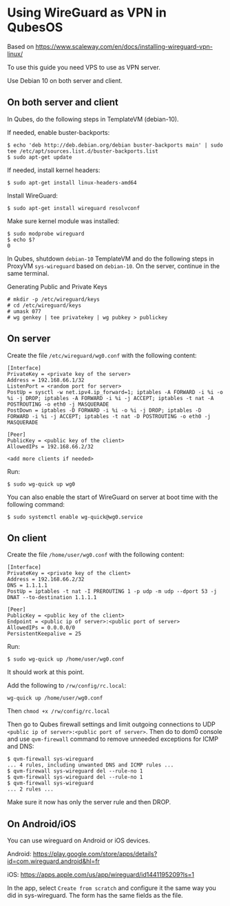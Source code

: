 # Using WireGuard as VPN in QubesOS

Based on https://www.scaleway.com/en/docs/installing-wireguard-vpn-linux/

To use this guide you need VPS to use as VPN server.

Use Debian 10 on both server and client.

## On both server and client

In Qubes, do the following steps in TemplateVM (debian-10).

If needed, enable buster-backports:

```
$ echo 'deb http://deb.debian.org/debian buster-backports main' | sudo tee /etc/apt/sources.list.d/buster-backports.list
$ sudo apt-get update
```

If needed, install kernel headers:

```
$ sudo apt-get install linux-headers-amd64
```

Install WireGuard:

```
$ sudo apt-get install wireguard resolvconf
```

Make sure kernel module was installed:

```
$ sudo modprobe wireguard
$ echo $?
0
```

In Qubes, shutdown `debian-10` TemplateVM and do the following steps
in ProxyVM `sys-wireguard` based on `debian-10`. On the server, continue
in the same terminal.

Generating Public and Private Keys

```
# mkdir -p /etc/wireguard/keys
# cd /etc/wireguard/keys
# umask 077
# wg genkey | tee privatekey | wg pubkey > publickey
```

## On server

Create the file `/etc/wireguard/wg0.conf` with the following content:

```
[Interface]
PrivateKey = <private key of the server>
Address = 192.168.66.1/32
ListenPort = <random port for server>
PostUp = sysctl -w net.ipv4.ip_forward=1; iptables -A FORWARD -i %i -o %i -j DROP; iptables -A FORWARD -i %i -j ACCEPT; iptables -t nat -A POSTROUTING -o eth0 -j MASQUERADE
PostDown = iptables -D FORWARD -i %i -o %i -j DROP; iptables -D FORWARD -i %i -j ACCEPT; iptables -t nat -D POSTROUTING -o eth0 -j MASQUERADE

[Peer]
PublicKey = <public key of the client>
AllowedIPs = 192.168.66.2/32

<add more clients if needed>
```

Run:

```
$ sudo wg-quick up wg0
```

You can also enable the start of WireGuard on server at boot time with the following command:

```
$ sudo systemctl enable wg-quick@wg0.service
```

## On client

Create the file `/home/user/wg0.conf` with the following content:

```
[Interface]
PrivateKey = <private key of the client>
Address = 192.168.66.2/32
DNS = 1.1.1.1
PostUp = iptables -t nat -I PREROUTING 1 -p udp -m udp --dport 53 -j DNAT --to-destination 1.1.1.1

[Peer]
PublicKey = <public key of the client>
Endpoint = <public ip of server>:<public port of server>
AllowedIPs = 0.0.0.0/0
PersistentKeepalive = 25
```

Run:

```
$ sudo wg-quick up /home/user/wg0.conf
```

It should work at this point.

Add the following to `/rw/config/rc.local`:

```
wg-quick up /home/user/wg0.conf
```

Then `chmod +x /rw/config/rc.local`

Then go to Qubes firewall settings and limit outgoing connections to UDP `<public ip of server>:<public port of server>`.
Then do to dom0 console and use `qvm-firewall` command to remove unneeded exceptions for ICMP and DNS:

```
$ qvm-firewall sys-wireguard
... 4 rules, including unwanted DNS and ICMP rules ...
$ qvm-firewall sys-wireguard del --rule-no 1
$ qvm-firewall sys-wireguard del --rule-no 1
$ qvm-firewall sys-wireguard
... 2 rules ...
```

Make sure it now has only the server rule and then DROP.

## On Android/iOS

You can use wireguard on Android or iOS devices.

Android: https://play.google.com/store/apps/details?id=com.wireguard.android&hl=fr

iOS: https://apps.apple.com/us/app/wireguard/id1441195209?ls=1

In the app, select `Create from scratch` and configure it the same way you did
in sys-wireguard. The form has the same fields as the file.

